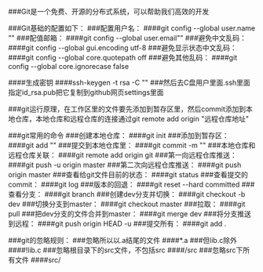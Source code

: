 ###Git是一个免费、开源的分布式系统，可以帮助我们高效的开发

###Git基础的配置如下：
###配置用户名：
####git config --global user.name "" 
###配值邮箱：
####git config --global user.email"" 
###避免中文乱码：
####git config --global gui.encoding utf-8 
###避免显示状态中文乱码：
####git config --global core.quotepath off 
###避免其他乱码：
####git config --global core.ignorecase false 

####生成密钥
####ssh-keygen -t rsa -C ""
###然后去C盘用户里面.ssh里面指定id_rsa.pub把它复制到github网页settings里面

###git运行原理，在工作区里的文件要先添加到暂存区里，然后commit添加到本地仓库，本地仓库和远程仓库的连接通过git remote add origin "远程仓库地址"

###git常用的命令
###创建本地仓库：
####git init 
###添加到暂存区：
####git add ""
###提交到本地仓库里：
####git commit -m ""
###本地仓库和远程仓库关联：
####git remote add origin git 
###第一向远程仓库推送：
####git push -u origin master 
###第二次向远程仓库推送：
####git push origin master 
###查看给git文件目前的状态：
####git status 
###查看提交的commit：
####git log 
###版本的回退：
####git reset --hard committed 
###查看分支：
####git branch 
###创建dev分支并切换：
####git checkout -b dev 
###切换分支到master：
####git checkout master 
###拉取：
####git pull 
###把dev分支的文件合并到master：
####git merge dev 
###将分支推送到远程：
####git push origin HEAD -u 
###提交所有：
####git add . 

###git的忽略规则：
###忽略所以以.a结尾的文件
####*.a 
###但lib.c除外
####!lib.c 
###忽略根目录下的src文件，不包括src
####/src 
###忽略src下所有文件
####src/ 
